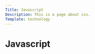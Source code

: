 ```yaml
---
Title: Javascript
Description: This is a page about css.
Template: technology
---
```

Javascript
==========================